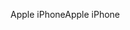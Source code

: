 <span data-ttu-id="16f94-101">Apple iPhone</span><span class="sxs-lookup"><span data-stu-id="16f94-101">Apple iPhone</span></span>